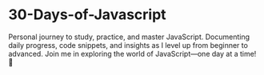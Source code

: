 # 30-Days-of-Javascript
Personal journey to study, practice, and master JavaScript. Documenting daily progress, code snippets, and insights as I level up from beginner to advanced. Join me in exploring the world of JavaScript—one day at a time! 🌟
